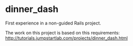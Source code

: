 dinner_dash
===========

First experience in a non-guided Rails project.  

The work on this project is based on this requirements: http://tutorials.jumpstartlab.com/projects/dinner_dash.html
